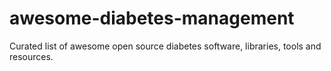 # awesome-diabetes-management
Curated list of awesome open source diabetes software, libraries, tools and resources. 
